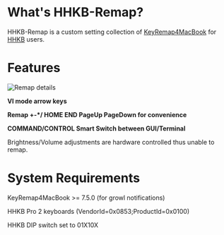 # What's HHKB-Remap?

HHKB-Remap is a custom setting collection of [KeyRemap4MacBook][1] for [HHKB][2] users.

# Features

![Remap details][3]

**VI mode arrow keys**

**Remap +-\*/ HOME END PageUp PageDown for convenience**

**COMMAND/CONTROL Smart Switch between GUI/Terminal**

Brightness/Volume adjustments are hardware controlled thus unable to remap.

# System Requirements

KeyRemap4MacBook >= 7.5.0 (for growl notifications)

HHKB Pro 2 keyboards (VendorId=0x0853;ProductId=0x0100)

HHKB DIP switch set to 01X10X


[1]: http://pqrs.org/macosx/keyremap4macbook/ "KeyRemap4MacBook"
[2]: http://en.wikipedia.org/wiki/Happy_Hacking_Keyboard "HHKB"
[3]: /azhuang/hhkb-remap/raw/dev/hhkb-remap.png "Remap details"
